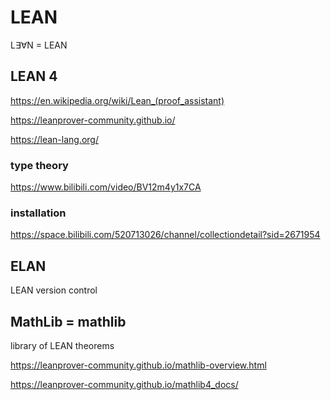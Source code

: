 # LEAN

$\mathrm{L}\exists\forall\mathrm{N}$ = LEAN

## LEAN 4

https://en.wikipedia.org/wiki/Lean_(proof_assistant)

https://leanprover-community.github.io/

https://lean-lang.org/

### type theory

https://www.bilibili.com/video/BV12m4y1x7CA

### installation

https://space.bilibili.com/520713026/channel/collectiondetail?sid=2671954

## ELAN

LEAN version control

## MathLib = mathlib

library of LEAN theorems

https://leanprover-community.github.io/mathlib-overview.html

https://leanprover-community.github.io/mathlib4_docs/
